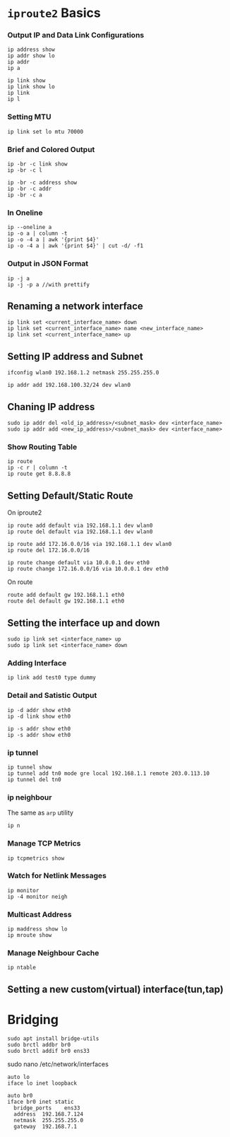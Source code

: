 # `iproute2` Basics

### Output IP and Data Link Configurations 
```
ip address show
ip addr show lo
ip addr
ip a
```

```
ip link show
ip link show lo
ip link
ip l
```

### Setting MTU
```
ip link set lo mtu 70000
```

### Brief and Colored Output
```
ip -br -c link show
ip -br -c l

ip -br -c address show
ip -br -c addr
ip -br -c a
```

### In Oneline
```
ip --oneline a
ip -o a | column -t 
ip -o -4 a | awk '{print $4}'
ip -o -4 a | awk '{print $4}' | cut -d/ -f1
```

### Output in JSON Format
```
ip -j a
ip -j -p a //with prettify
```

## Renaming a network interface

```
ip link set <current_interface_name> down
ip link set <current_interface_name> name <new_interface_name>
ip link set <current_interface_name> up
```


## Setting IP address and Subnet

```
ifconfig wlan0 192.168.1.2 netmask 255.255.255.0
```

```
ip addr add 192.168.100.32/24 dev wlan0
```

## Chaning IP address

```
sudo ip addr del <old_ip_address>/<subnet_mask> dev <interface_name>
sudo ip addr add <new_ip_address>/<subnet_mask> dev <interface_name>
```

### Show Routing Table 
```
ip route
ip -c r | column -t
ip route get 8.8.8.8
```

## Setting Default/Static Route

On iproute2
```
ip route add default via 192.168.1.1 dev wlan0
ip route del default via 192.168.1.1 dev wlan0

ip route add 172.16.0.0/16 via 192.168.1.1 dev wlan0
ip route del 172.16.0.0/16
```

```
ip route change default via 10.0.0.1 dev eth0
ip route change 172.16.0.0/16 via 10.0.0.1 dev eth0
```

On route
```
route add default gw 192.168.1.1 eth0
route del default gw 192.168.1.1 eth0
```

## Setting the interface up and down

```
sudo ip link set <interface_name> up
sudo ip link set <interface_name> down
```

### Adding Interface 

```
ip link add test0 type dummy
```

### Detail and Satistic Output
```
ip -d addr show eth0
ip -d link show eth0
```
```
ip -s addr show eth0
ip -s addr show eth0
```

### ip tunnel

```
ip tunnel show
ip tunnel add tn0 mode gre local 192.168.1.1 remote 203.0.113.10
ip tunnel del tn0
```

### ip neighbour 
The same as `arp` utility
```
ip n
```
### Manage TCP Metrics
```
ip tcpmetrics show
```

### Watch for Netlink Messages 
```
ip monitor
ip -4 monitor neigh
```

### Multicast Address
```
ip maddress show lo
ip mroute show
```

### Manage Neighbour Cache
```
ip ntable 
```

## Setting a new custom(virtual) interface(tun,tap)


# Bridging

```
sudo apt install bridge-utils
sudo brctl addbr br0
sudo brctl addif br0 ens33
```
sudo nano /etc/network/interfaces 
```
auto lo
iface lo inet loopback

auto br0
iface br0 inet static
  bridge_ports    ens33
  address  192.168.7.124
  netmask  255.255.255.0
  gateway  192.168.7.1
```








